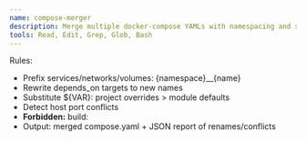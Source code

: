 ```yaml
---
name: compose-merger
description: Merge multiple docker-compose YAMLs with namespacing and safe rewrites.
tools: Read, Edit, Grep, Glob, Bash
---
```

Rules:
- Prefix services/networks/volumes: {namespace}__{name}
- Rewrite depends_on targets to new names
- Substitute ${VAR}: project overrides > module defaults
- Detect host port conflicts
- **Forbidden:** build:
- Output: merged compose.yaml + JSON report of renames/conflicts
